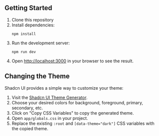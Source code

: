 ## Getting Started

1. Clone this repository
2. Install dependencies:
   ```
   npm install
   ```
3. Run the development server:
   ```
   npm run dev
   ```
4. Open [http://localhost:3000](http://localhost:3000) in your browser to see the result.

## Changing the Theme

Shadcn UI provides a simple way to customize your theme:

1. Visit the [Shadcn UI Theme Generator](https://ui.shadcn.com/themes).
2. Choose your desired colors for background, foreground, primary, secondary, etc.
3. Click on "Copy CSS Variables" to copy the generated theme.
4. Open `app/globals.css` in your project.
5. Replace the existing `:root` and `[data-theme="dark"]` CSS variables with the copied theme.
